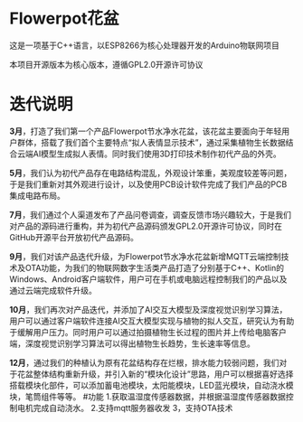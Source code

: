 # Flowerpot花盆
这是一项基于C++语言，以ESP8266为核心处理器开发的Arduino物联网项目

本项目开源版本为核心版本，遵循GPL2.0开源许可协议
# 迭代说明
  **3月**，打造了我们第一个产品Flowerpot节水净水花盆，该花盆主要面向于年轻用户群体，搭载了我们首个主要特点“拟人表情显示技术”，通过采集植物生长数据结合云端AI模型生成拟人表情。同时我们使用3D打印技术制作初代产品的外壳。

  **5月**，我们认为初代产品存在电路结构混乱，外观设计笨重，美观度较差等问题，于是我们重新对其外观进行设计，以及使用PCB设计软件完成了我们产品的PCB集成电路布局。

 **7月**，我们通过个人渠道发布了产品问卷调查，调查反馈市场兴趣较大，于是我们对产品的源码进行重构，并为初代产品源码颁发GPL2.0开源许可协议，同时在GitHub开源平台开放初代产品源码。

 **9月**，我们对该产品迭代升级，为Flowerpot节水净水花盆新增MQTT云端控制技术及OTA功能，为我们的物联网数字生活类产品打造了分别基于C++、Kotlin的Windows、Android客户端软件，用户可在手机或电脑远程控制我们的产品以及通过云端完成软件升级。

  **10月**，我们再次对产品迭代，并添加了AI交互大模型及深度视觉识别学习算法，用户可以通过客户端软件连接AI交互大模型实现与植物的拟人交互，研究认为有助于缓解用户压力。同时用户可以通过拍摄植物生长过程的图片并上传给电脑客户端，深度视觉识别学习算法可以得出植物生长趋势，生长速率等信息。

  **12月**，通过我们的种植认为原有花盆结构存在烂根，排水能力较弱问题，我们对于花盆整体结构重新升级，并引入新的“模块化设计”思路，用户可以根据喜好选择搭载模块化部件，可以添加蓄电池模块，太阳能模块，LED蓝光模块，自动浇水模块，笔筒组件等等。
#功能
1.获取温湿度传感器数据，并根据温湿度传感器数据控制电机完成自动浇水。
2.支持mqtt服务器收发
3，支持OTA技术


